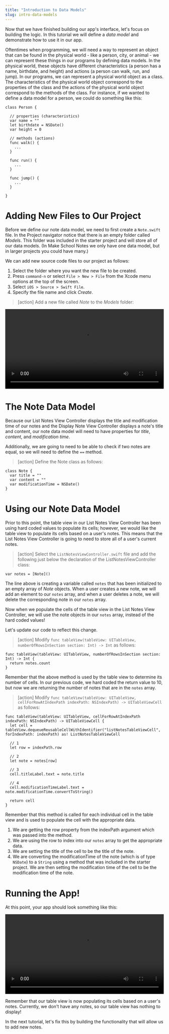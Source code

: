 ```yaml
---
title: "Introduction to Data Models"
slug: intro-data-models
---
```


Now that we have finished building our app's interface, let's focus on building the logic. In this tutorial we will define a *data model* and demonstrate how to use it in our app.


Oftentimes when programming, we will need a way to represent an object that can be found in the physical world - like a person, city, or animal - we can represent these things in our programs by defining data models. In the physical world, these objects have different characteristics (a person has a name, birthdate, and height) and actions (a person can walk, run, and jump). In our programs, we can represent a physical world object as a class. The characteristics of the physical world object correspond to the properties of the class and the actions of the physical world object correspond to the methods of the class. For instance, if we wanted to define a data model for a person, we could do something like this:

    class Person {

      // properties (characteristics)
      var name = ""
      let birthdate = NSDate()
      var height = 0

      // methods (actions)
      func walk() {
        ...
      }

      func run() {
        ...
      }

      func jump() {
        ...
      }

    }

# Adding New Files to Our Project

Before we define our note data model, we need to first create a `Note.swift` file. In the Project navigator notice that there is an empty folder called *Models*. This folder was included in the starter project and will store all of our data models. (In Make School Notes we only have one data model, but in larger projects you could have many.)

We can add new source code files to our project as follows:

1. Select the folder where you want the new file to be created.
2. Press `command-n` or select `File > New > File` from the Xcode menu options at the top of the screen.
3. Select `iOS > Source > Swift File`.
4. Specify the file name and click *Create*.

> [action]
Add a new file called *Note* to the *Models* folder:
>
<video width="100%" controls>
    <source src="https://s3.amazonaws.com/mgwu-misc/Make+School+Notes/addFile.mov" type="video/mp4">
</video>

# The Note Data Model

Because our List Notes View Controller displays the title and modification time of our notes and the Display Note View Controller displays a note's title and content, our note data model will need to have properties for *title*, *content*, and *modification time*.

Additionally, we are going to need to be able to check if two notes are equal, so we will need to define the `==` method.

> [action]
Define the Note class as follows:
>
    class Note {
      var title = ""
      var content = ""
      var modificationTime = NSDate()
    }

# Using our Note Data Model

Prior to this point, the table view in our List Notes View Controller has been using hard coded values to populate its cells; however, we would like the table view to populate its cells based on a user's notes. This means that the List Notes View Controller is going to need to store all of a user's current notes.

> [action]
> Select the `ListNotesViewController.swift` file and add the following just below the declaration of the ListNotesViewController class:
>
    var notes = [Note]()

The line above is creating a variable called `notes` that has been initialized to an empty array of *Note* objects. When a user creates a new note, we will add an element to our `notes` array, and when a user deletes a note, we will delete the corresponding note in our `notes` array.

Now when we populate the cells of the table view in the List Notes View Controller, we will use the note objects in our `notes` array, instead of the hard coded values!

Let's update our code to reflect this change.

> [action]
Modify `func tableView(tableView: UITableView, numberOfRowsInSection section: Int) -> Int` as follows:
>
    func tableView(tableView: UITableView, numberOfRowsInSection section: Int) -> Int {
      return notes.count
    }

Remember that the above method is used by the table view to determine its number of cells. In our previous code, we hard coded the return value to 10, but now we are returning the number of notes that are in the `notes` array.

> [action]
Modify `func tableView(tableView: UITableView, cellForRowAtIndexPath indexPath: NSIndexPath) -> UITableViewCell` as follows:
>
    func tableView(tableView: UITableView, cellForRowAtIndexPath indexPath: NSIndexPath) -> UITableViewCell {
      let cell = tableView.dequeueReusableCellWithIdentifier("listNotesTableViewCell", forIndexPath: indexPath) as! ListNotesTableViewCell
>
      // 1
      let row = indexPath.row
>
      // 2
      let note = notes[row]
>
      // 3
      cell.titleLabel.text = note.title
>
      // 4
      cell.modificationTimeLabel.text = note.modificationTime.convertToString()
>      
      return cell
    }

Remember that this method is called for each individual cell in the table view and is used to populate the cell with the appropriate data.

1. We are getting the row property from the indexPath argument which was passed into the method.
2. We are using the row to index into our `notes` array to get the appropriate data.
3. We are setting the title of the cell to be the title of the note.
4. We are converting the modificationTime of the note (which is of type `NSDate`) to a `String` using a method that was included in the starter project. We are then setting the modification time of the cell to be the modification time of the note.

# Running the App!

At this point, your app should look something like this:

<video width="100%" controls>
    <source src="https://s3.amazonaws.com/mgwu-misc/Make+School+Notes/P07-complete.mov" type="video/mp4">
</video>

Remember that our table view is now populating its cells based on a user's notes. Currently, we don't have any notes, so our table view has nothing to display!

In the next tutorial, let's fix this by building the functionality that will allow us to add new notes.
